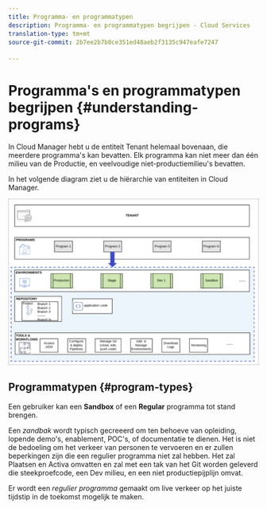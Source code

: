 ```yaml
---
title: Programma- en programmatypen
description: Programma- en programmatypen begrijpen - Cloud Services
translation-type: tm+mt
source-git-commit: 2b7ee2b7b0ce351ed48aeb2f3135c947eafe7247

---
```



# Programma&#39;s en programmatypen begrijpen {#understanding-programs}

In Cloud Manager hebt u de entiteit Tenant helemaal bovenaan, die meerdere programma&#39;s kan bevatten.  Elk programma kan niet meer dan één milieu van de Productie, en veelvoudige niet-productiemilieu&#39;s bevatten.

In het volgende diagram ziet u de hiërarchie van entiteiten in Cloud Manager.

![](assets/program_types.png)

## Programmatypen {#program-types}

Een gebruiker kan een **Sandbox** of een **Regular** programma tot stand brengen.

Een *zandbak* wordt typisch gecreeerd om ten behoeve van opleiding, lopende demo&#39;s, enablement, POC&#39;s, of documentatie te dienen. Het is niet de bedoeling om het verkeer van personen te vervoeren en er zullen beperkingen zijn die een regulier programma niet zal hebben. Het zal Plaatsen en Activa omvatten en zal met een tak van het Git worden geleverd die steekproefcode, een Dev milieu, en een niet productiepijplijn omvat.

Er wordt een *regulier programma* gemaakt om live verkeer op het juiste tijdstip in de toekomst mogelijk te maken.